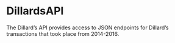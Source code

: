# DillardsAPI
The Dillard’s API provides access to JSON endpoints for Dillard’s transactions that took place from 2014-2016.
